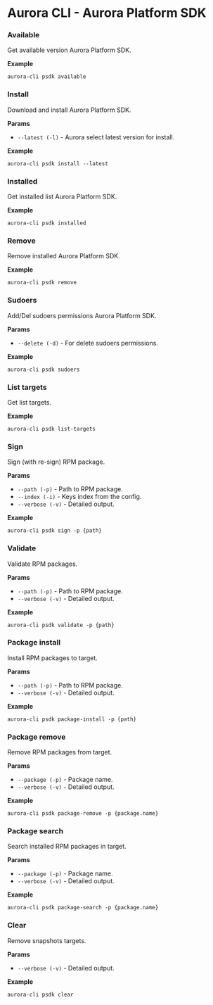 # Aurora CLI - Aurora Platform SDK

### Available 

Get available version Aurora Platform SDK.

**Example**

```shell
aurora-cli psdk available
```

### Install 

Download and install Aurora Platform SDK.

**Params**

* `--latest (-l)` - Aurora select latest version for install.

**Example**

```shell
aurora-cli psdk install --latest
```

### Installed 

Get installed list Aurora Platform SDK.

**Example**

```shell
aurora-cli psdk installed
```

### Remove 

Remove installed Aurora Platform SDK.

**Example**

```shell
aurora-cli psdk remove
```

### Sudoers 

Add/Del sudoers permissions Aurora Platform SDK.

**Params**

* `--delete (-d)` - For delete sudoers permissions.

**Example**

```shell
aurora-cli psdk sudoers
```

### List targets 

Get list targets.

**Example**

```shell
aurora-cli psdk list-targets
```

### Sign 

Sign (with re-sign) RPM package.

**Params**

* `--path (-p)` - Path to RPM package.
* `--index (-i)` - Keys index from the config.
* `--verbose (-v)` - Detailed output.

**Example**

```shell
aurora-cli psdk sign -p {path}
```

### Validate 

Validate RPM packages.

**Params**

* `--path (-p)` - Path to RPM package.
* `--verbose (-v)` - Detailed output.

**Example**

```shell
aurora-cli psdk validate -p {path}
```

### Package install 

Install RPM packages to target.

**Params**

* `--path (-p)` - Path to RPM package.
* `--verbose (-v)` - Detailed output.

**Example**

```shell
aurora-cli psdk package-install -p {path}
```

### Package remove 

Remove RPM packages from target.

**Params**

* `--package (-p)` - Package name.
* `--verbose (-v)` - Detailed output.

**Example**

```shell
aurora-cli psdk package-remove -p {package.name}
```

### Package search 

Search installed RPM packages in target.

**Params**

* `--package (-p)` - Package name.
* `--verbose (-v)` - Detailed output.

**Example**

```shell
aurora-cli psdk package-search -p {package.name}
```

### Clear

Remove snapshots targets.

**Params**

* `--verbose (-v)` - Detailed output.

**Example**

```shell
aurora-cli psdk clear
```
